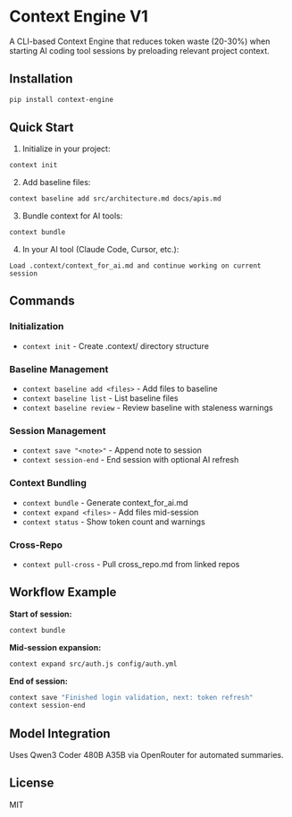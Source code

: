 # Context Engine V1

A CLI-based Context Engine that reduces token waste (20-30%) when starting AI coding tool sessions by preloading relevant project context.

## Installation

```bash
pip install context-engine
```

## Quick Start

1. Initialize in your project:
```bash
context init
```

2. Add baseline files:
```bash
context baseline add src/architecture.md docs/apis.md
```

3. Bundle context for AI tools:
```bash
context bundle
```

4. In your AI tool (Claude Code, Cursor, etc.):
```
Load .context/context_for_ai.md and continue working on current session
```

## Commands

### Initialization
- `context init` - Create .context/ directory structure

### Baseline Management
- `context baseline add <files>` - Add files to baseline
- `context baseline list` - List baseline files
- `context baseline review` - Review baseline with staleness warnings

### Session Management
- `context save "<note>"` - Append note to session
- `context session-end` - End session with optional AI refresh

### Context Bundling
- `context bundle` - Generate context_for_ai.md
- `context expand <files>` - Add files mid-session
- `context status` - Show token count and warnings

### Cross-Repo
- `context pull-cross` - Pull cross_repo.md from linked repos

## Workflow Example

**Start of session:**
```bash
context bundle
```

**Mid-session expansion:**
```bash
context expand src/auth.js config/auth.yml
```

**End of session:**
```bash
context save "Finished login validation, next: token refresh"
context session-end
```

## Model Integration

Uses Qwen3 Coder 480B A35B via OpenRouter for automated summaries.

## License

MIT

